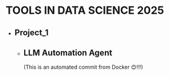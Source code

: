 # TOOLS IN DATA SCIENCE 2025
- ## Project_1
    * ## LLM Automation Agent
      (This is an automated commit from Docker 😊!!!)
